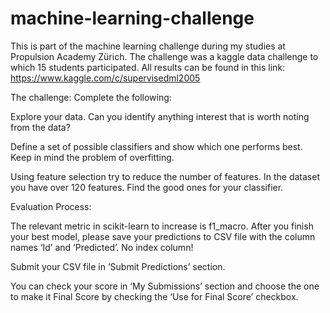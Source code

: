 # machine-learning-challenge

This is part of the machine learning challenge during my studies at Propulsion Academy Zürich.
The challenge was a kaggle data challenge to which 15 students participated.
All results can be found in this link: https://www.kaggle.com/c/supervisedml2005

The challenge:
Complete the following:

Explore your data. Can you identify anything interest that is worth noting from the data?

Define a set of possible classifiers and show which one performs best. Keep in mind the problem of overfitting.

Using feature selection try to reduce the number of features. In the dataset you have over 120 features. Find the good ones for your classifier.

Evaluation Process:

The relevant metric in scikit-learn to increase is f1_macro. After you finish your best model, please save your predictions to CSV file with the column names ‘Id’ and ‘Predicted’. No index column!

Submit your CSV file in ‘Submit Predictions’ section.

You can check your score in ‘My Submissions’ section and choose the one to make it Final Score by checking the ‘Use for Final Score’ checkbox.

